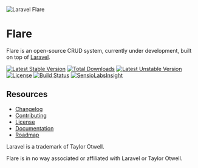 ![Laravel Flare](https://raw.githubusercontent.com/laravelflare/flare/master/docs/logo.png)

# Flare
Flare is an open-source CRUD system, currently under development, built on top of [Laravel](https://github.com/laravel/laravel).

[![Latest Stable Version](https://poser.pugx.org/laravelflare/flare/v/stable)](https://packagist.org/packages/laravelflare/flare) [![Total Downloads](https://poser.pugx.org/laravelflare/flare/downloads)](https://packagist.org/packages/laravelflare/flare) [![Latest Unstable Version](https://poser.pugx.org/laravelflare/flare/v/unstable)](https://packagist.org/packages/laravelflare/flare) [![License](https://poser.pugx.org/laravelflare/flare/license)](https://packagist.org/packages/laravelflare/flare) [![Build Status](https://scrutinizer-ci.com/g/laravelflare/flare/badges/build.png?b=master)](https://scrutinizer-ci.com/g/laravelflare/flare/build-status/master) [![SensioLabsInsight](https://insight.sensiolabs.com/projects/0185a16e-2ea8-48da-97f4-e205e67ff47f/mini.png)](https://insight.sensiolabs.com/projects/0185a16e-2ea8-48da-97f4-e205e67ff47f)

## Resources

- [Changelog](CHANGELOG.md)
- [Contributing](CONTRIBUTING.md)
- [License](LICENSE.md)
- [Documentation](docs/0-DOCUMENTATION.md)
- [Roadmap](ROADMAP.md)










Laravel is a trademark of Taylor Otwell.

Flare is in no way associated or affiliated with Laravel or Taylor Otwell.
